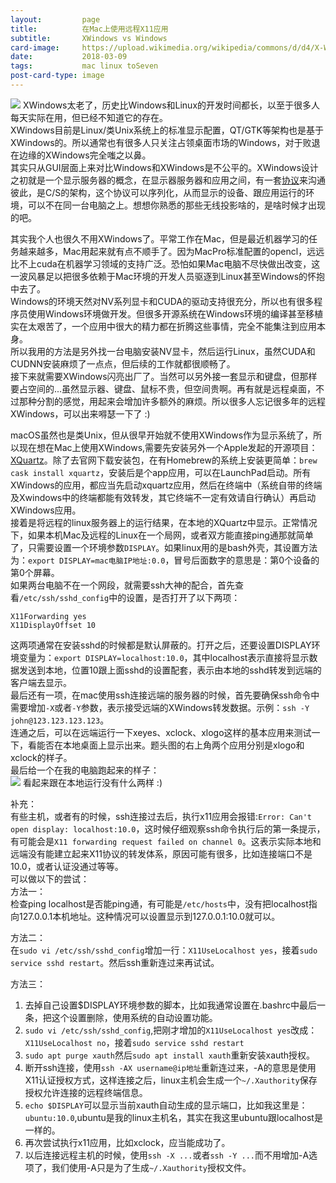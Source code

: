 ```yaml
---
layout:         page
title:          在Mac上使用远程X11应用
subtitle:       XWindows vs Windows
card-image:     https://upload.wikimedia.org/wikipedia/commons/d/d4/X-Window-System.png
date:           2018-03-09
tags:           mac linux toSeven
post-card-type: image
---
```

![](https://upload.wikimedia.org/wikipedia/commons/d/d4/X-Window-System.png)
XWindows太老了，历史比Windows和Linux的开发时间都长，以至于很多人每天实际在用，但已经不知道它的存在。  
XWindows目前是Linux/类Unix系统上的标准显示配置，QT/GTK等架构也是基于XWindows的。所以通常也有很多人只关注占领桌面市场的Windows，对于败退在边缘的XWindows完全嗤之以鼻。  
其实只从GUI层面上来对比Windows和XWindows是不公平的。XWindows设计之初就是一个显示服务器的概念，在显示器服务器和应用之间，有一套[协议](http://blog.csdn.net/hxh129/article/details/7839963)来沟通彼此，是C/S的架构，这个协议可以序列化，从而显示的设备、跟应用运行的环境，可以不在同一台电脑之上。想想你熟悉的那些无线投影啥的，是啥时候才出现的吧。  

其实我个人也很久不用XWindows了。平常工作在Mac，但是最近机器学习的任务越来越多，Mac用起来就有点不顺手了。因为MacPro标准配置的opencl，远远比不上cuda在机器学习领域的支持广泛。恐怕如果Mac电脑不尽快做出改变，这一波风暴足以把很多依赖于Mac环境的开发人员驱逐到Linux甚至Windows的怀抱中去了。  
Windows的环境天然对NV系列显卡和CUDA的驱动支持很充分，所以也有很多程序员使用Windows环境做开发。但很多开源系统在Windows环境的编译甚至移植实在太艰苦了，一个应用中很大的精力都在折腾这些事情，完全不能集注到应用本身。  
所以我用的方法是另外找一台电脑安装NV显卡，然后运行Linux，虽然CUDA和CUDNN安装麻烦了一点点，但后续的工作就都很顺畅了。  
接下来就需要XWindows闪亮出厂了。当然可以另外接一套显示和键盘，但那样要占空间的...虽然显示器、键盘、鼠标不贵，但空间贵啊。再有就是远程桌面，不过那种分割的感觉，用起来会增加许多额外的麻烦。所以很多人忘记很多年的远程XWindows，可以出来嘚瑟一下了 :)  

macOS虽然也是类Unix，但从很早开始就不使用XWindows作为显示系统了，所以现在想在Mac上使用XWindows,需要先安装另外一个Apple发起的开源项目：[XQuartz](https://www.xquartz.org)。除了去官网下载安装包，在有Homebrew的系统上安装更简单：`brew cask install xquartz`，安装后是个app应用，可以在LaunchPad启动。所有XWindows的应用，都应当先启动xquartz应用，然后在终端中（系统自带的终端及Xwindows中的终端都能有效转发，其它终端不一定有效请自行确认）再启动XWindows应用。  
接着是将远程的linux服务器上的运行结果，在本地的XQuartz中显示。正常情况下，如果本机Mac及远程的Linux在一个局网，或者双方能直接ping通那就简单了，只需要设置一个环境参数`DISPLAY`。如果linux用的是bash外壳，其设置方法为：`export DISPLAY=mac电脑IP地址:0.0`，冒号后面数字的意思是：第0个设备的第0个屏幕。  
如果两台电脑不在一个网段，就需要ssh大神的配合，首先查看`/etc/ssh/sshd_config`中的设置，是否打开了以下两项：  
```
X11Forwarding yes
X11DisplayOffset 10
```
这两项通常在安装sshd的时候都是默认屏蔽的。打开之后，还要设置DISPLAY环境变量为：`export DISPLAY=localhost:10.0`，其中localhost表示直接将显示数据发送到本地，位置10跟上面sshd的设置配套，表示由本地的sshd转发到远端的客户端去显示。  
最后还有一项，在mac使用ssh连接远端的服务器的时候，首先要确保ssh命令中需要增加`-X`或者`-Y`参数，表示接受远端的XWindows转发数据。示例：`ssh -Y john@123.123.123.123`。  
连通之后，可以在远端运行一下xeyes、xclock、xlogo这样的基本应用来测试一下，看能否在本地桌面上显示出来。题头图的右上角两个应用分别是xlogo和xclock的样子。  
最后给一个在我的电脑跑起来的样子：  
![](http://p1avd6u2z.bkt.clouddn.com/201803/09/dnn_face_reg.png)
看起来跟在本地运行没有什么两样 :)  

补充：  
有些主机，或者有的时候，ssh连接过去后，执行x11应用会报错:`Error: Can't open display: localhost:10.0`，这时候仔细观察ssh命令执行后的第一条提示，有可能会是`X11 forwarding request failed on channel 0`。这表示实际本地和远端没有能建立起来X11协议的转发体系，原因可能有很多，比如连接端口不是10.0，或者认证没通过等等。  
可以做以下的尝试：  
方法一：  
检查ping localhost是否能ping通，有可能是`/etc/hosts`中，没有把localhost指向127.0.0.1本机地址。这种情况可以设置显示到127.0.0.1:10.0就可以。  

方法二：  
在`sudo vi /etc/ssh/sshd_config`增加一行：`X11UseLocalhost yes`，接着`sudo service sshd restart`。然后ssh重新连过来再试试。  

方法三：
1. 去掉自己设置$DISPLAY环境参数的脚本，比如我通常设置在.bashrc中最后一条，把这个设置删除，使用系统的自动设置功能。  
2. `sudo vi /etc/ssh/sshd_config`,把刚才增加的`X11UseLocalhost yes`改成：`X11UseLocalhost no`，接着`sudo service sshd restart`   
3. `sudo apt purge xauth`然后`sudo apt install xauth`重新安装xauth授权。  
4. 断开ssh连接，使用`ssh -AX username@ip地址`重新连过来，-A的意思是使用X11认证授权方式，这样连接之后，linux主机会生成一个`~/.Xauthority`保存授权允许连接的远程终端信息。  
5. `echo $DISPLAY`可以显示当前xauth自动生成的显示端口，比如我这里是：`ubuntu:10.0`,ubuntu是我的linux主机名，其实在我这里ubuntu跟localhost是一样的。  
6. 再次尝试执行x11应用，比如xclock，应当能成功了。  
7. 以后连接远程主机的时候，使用`ssh -X ...`或者`ssh -Y ...`而不用增加-A选项了，我们使用-A只是为了生成`~/.Xauthority`授权文件。  



